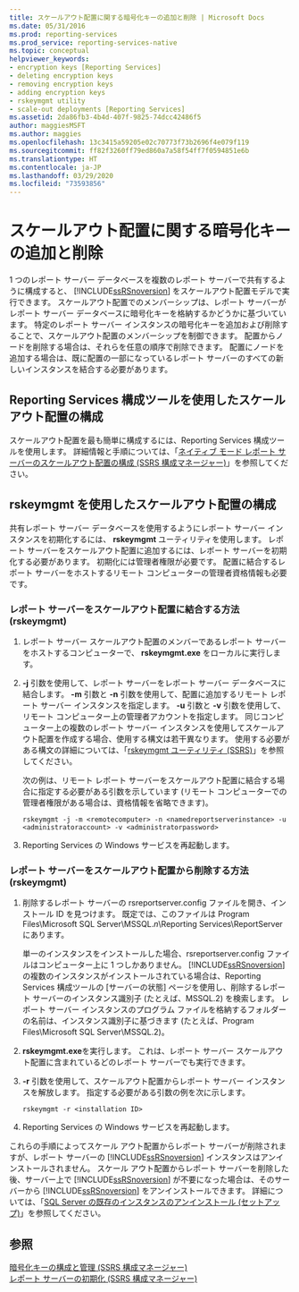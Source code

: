 ```yaml
---
title: スケールアウト配置に関する暗号化キーの追加と削除 | Microsoft Docs
ms.date: 05/31/2016
ms.prod: reporting-services
ms.prod_service: reporting-services-native
ms.topic: conceptual
helpviewer_keywords:
- encryption keys [Reporting Services]
- deleting encryption keys
- removing encryption keys
- adding encryption keys
- rskeymgmt utility
- scale-out deployments [Reporting Services]
ms.assetid: 2da86fb3-4b4d-407f-9825-74dcc42486f5
author: maggiesMSFT
ms.author: maggies
ms.openlocfilehash: 13c3415a59205e02c70773f73b2696f4e079f119
ms.sourcegitcommit: ff82f3260ff79ed860a7a58f54ff7f0594851e6b
ms.translationtype: HT
ms.contentlocale: ja-JP
ms.lasthandoff: 03/29/2020
ms.locfileid: "73593856"
---
```

# <a name="add-and-remove-encryption-keys-for-scale-out-deployment"></a>スケールアウト配置に関する暗号化キーの追加と削除
  1 つのレポート サーバー データベースを複数のレポート サーバーで共有するように構成すると、 [!INCLUDE[ssRSnoversion](../../includes/ssrsnoversion-md.md)] をスケールアウト配置モデルで実行できます。 スケールアウト配置でのメンバーシップは、レポート サーバーがレポート サーバー データベースに暗号化キーを格納するかどうかに基づいています。 特定のレポート サーバー インスタンスの暗号化キーを追加および削除することで、スケールアウト配置のメンバーシップを制御できます。 配置からノードを削除する場合は、それらを任意の順序で削除できます。 配置にノードを追加する場合は、既に配置の一部になっているレポート サーバーのすべての新しいインスタンスを結合する必要があります。  
  
## <a name="using-the-reporting-services-configuration-tool-to-configure-scale-out-deployment"></a>Reporting Services 構成ツールを使用したスケールアウト配置の構成  
 スケールアウト配置を最も簡単に構成するには、Reporting Services 構成ツールを使用します。 詳細情報と手順については、「[ネイティブ モード レポート サーバーのスケールアウト配置の構成 &#40;SSRS 構成マネージャー&#41;](../../reporting-services/install-windows/configure-a-native-mode-report-server-scale-out-deployment.md)」を参照してください。  
  
## <a name="using-rskeymgmt-to-configure-scale-out-deployment"></a>rskeymgmt を使用したスケールアウト配置の構成  
 共有レポート サーバー データベースを使用するようにレポート サーバー インスタンスを初期化するには、 **rskeymgmt** ユーティリティを使用します。 レポート サーバーをスケールアウト配置に追加するには、レポート サーバーを初期化する必要があります。 初期化には管理者権限が必要です。 配置に結合するレポート サーバーをホストするリモート コンピューターの管理者資格情報も必要です。  
  
### <a name="how-to-join-a-report-server-to-a-scale-out-deployment-rskeymgmt"></a>レポート サーバーをスケールアウト配置に結合する方法 (rskeymgmt)  
  
1.  レポート サーバー スケールアウト配置のメンバーであるレポート サーバーをホストするコンピューターで、 **rskeymgmt.exe** をローカルに実行します。  
  
2.  **-j** 引数を使用して、レポート サーバーをレポート サーバー データベースに結合します。 **-m** 引数と **-n** 引数を使用して、配置に追加するリモート レポート サーバー インスタンスを指定します。 **-u** 引数と **-v** 引数を使用して、リモート コンピューター上の管理者アカウントを指定します。 同じコンピューター上の複数のレポート サーバー インスタンスを使用してスケールアウト配置を作成する場合、使用する構文は若干異なります。 使用する必要がある構文の詳細については、「[rskeymgmt ユーティリティ &#40;SSRS&#41;](../../reporting-services/tools/rskeymgmt-utility-ssrs.md)」を参照してください。  
  
     次の例は、リモート レポート サーバーをスケールアウト配置に結合する場合に指定する必要がある引数を示しています (リモート コンピューターでの管理者権限がある場合は、資格情報を省略できます)。  
  
    ```  
    rskeymgmt -j -m <remotecomputer> -n <namedreportserverinstance> -u <administratoraccount> -v <administratorpassword>  
    ```
3. Reporting Services の Windows サービスを再起動します。
  
### <a name="how-to-remove-a-report-server-from-a-scale-out-deployment-rskeymgmt"></a>レポート サーバーをスケールアウト配置から削除する方法 (rskeymgmt)  
  
1.  削除するレポート サーバーの rsreportserver.config ファイルを開き、インストール ID を見つけます。 既定では、このファイルは Program Files\Microsoft SQL Server\MSSQL.*n*\Reporting Services\ReportServer にあります。  
  
     単一のインスタンスをインストールした場合、rsreportserver.config ファイルはコンピューター上に 1 つしかありません。 [!INCLUDE[ssRSnoversion](../../includes/ssrsnoversion-md.md)] の複数のインスタンスがインストールされている場合は、Reporting Services 構成ツールの [サーバーの状態] ページを使用し、削除するレポート サーバーのインスタンス識別子 (たとえば、MSSQL.2) を検索します。 レポート サーバー インスタンスのプログラム ファイルを格納するフォルダーの名前は、インスタンス識別子に基づきます (たとえば、Program Files\Microsoft SQL Server\MSSQL.2)。  
  
2.  **rskeymgmt.exe**を実行します。 これは、レポート サーバー スケールアウト配置に含まれているどのレポート サーバーでも実行できます。  
  
3.  **-r** 引数を使用して、スケールアウト配置からレポート サーバー インスタンスを解放します。 指定する必要がある引数の例を次に示します。  
  
    ```  
    rskeymgmt -r <installation ID>  
    ```  
4. Reporting Services の Windows サービスを再起動します。
  
 これらの手順によってスケール アウト配置からレポート サーバーが削除されますが、レポート サーバーの [!INCLUDE[ssRSnoversion](../../includes/ssrsnoversion-md.md)] インスタンスはアンインストールされません。 スケール アウト配置からレポート サーバーを削除した後、サーバー上で [!INCLUDE[ssRSnoversion](../../includes/ssrsnoversion-md.md)] が不要になった場合は、そのサーバーから [!INCLUDE[ssRSnoversion](../../includes/ssrsnoversion-md.md)] をアンインストールできます。 詳細については、「[SQL Server の既存のインスタンスのアンインストール &#40;セットアップ&#41;](../../sql-server/install/uninstall-an-existing-instance-of-sql-server-setup.md)」を参照してください。
  
## <a name="see-also"></a>参照  
 [暗号化キーの構成と管理 &#40;SSRS 構成マネージャー&#41;](../../reporting-services/install-windows/ssrs-encryption-keys-manage-encryption-keys.md)   
 [レポート サーバーの初期化 &#40;SSRS 構成マネージャー&#41;](../../reporting-services/install-windows/ssrs-encryption-keys-initialize-a-report-server.md)  
  
  
